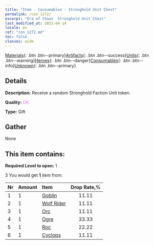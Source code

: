 ```yaml
---
title: "Item - Consumables - Stronghold Unit Chest"
permalink: /con_1272/
excerpt: "Era of Chaos  Stronghold Unit Chest"
last_modified_at: 2021-04-14
locale: en
ref: "con_1272.md"
toc: false
classes: wide
---
```

 [Materials](/Items/){: .btn .btn--primary}[Artifacts](/Items/Artifacts/){: .btn .btn--success}[Units](/Items/Units/){: .btn .btn--warning}[Heroes](/Items/Heroes/){: .btn .btn--danger}[Consumables](/Items/Consumables/){: .btn .btn--info}[Unknown](/Items/Unknown/){: .btn .btn--primary}

## Details
 **Description:** Receive a random Stronghold Faction Unit token.

 **Quality:** <span style="color: #DA70D6">OK</span>

 **Type:** Gift

## Gather

  None

## This item contains:

 **Required Level to open:** 1

 3 You would get **1** item  from:

  | Nr | Amount |     Item    | Drop Rate,% |
  |:---|:-------|:------------|:---------:|
  | 1 | 1 | [Goblin](/Items/unt_217/) | 11.11 | 
  | 2 | 1 | [Wolf Rider](/Items/unt_218/) | 11.11 | 
  | 3 | 1 | [Orc](/Items/unt_219/) | 11.11 | 
  | 4 | 1 | [Ogre](/Items/unt_220/) | 33.33 | 
  | 5 | 1 | [Roc](/Items/unt_221/) | 22.22 | 
  | 6 | 1 | [Cyclops](/Items/unt_222/) | 11.11 | 
